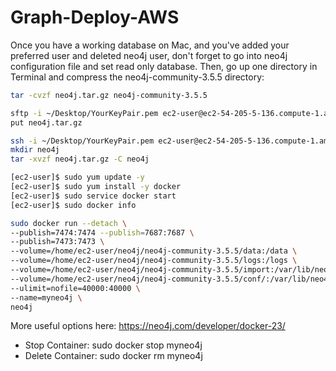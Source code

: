 # Graph-Deploy-AWS

Once you have a working database on Mac, and you've added your preferred user and deleted neo4j user, don't forget to go into neo4j configuration file and set read only database. Then, go up one directory in Terminal and compress the neo4j-community-3.5.5 directory:
```bash
tar -cvzf neo4j.tar.gz neo4j-community-3.5.5
```

```bash
sftp -i ~/Desktop/YourKeyPair.pem ec2-user@ec2-54-205-5-136.compute-1.amazonaws.com
put neo4j.tar.gz
```

```bash
ssh -i ~/Desktop/YourKeyPair.pem ec2-user@ec2-54-205-5-136.compute-1.amazonaws.com
mkdir neo4j
tar -xvzf neo4j.tar.gz -C neo4j
```

```bash
[ec2-user]$ sudo yum update -y
[ec2-user]$ sudo yum install -y docker
[ec2-user]$ sudo service docker start
[ec2-user]$ sudo docker info
```

```bash
sudo docker run --detach \
--publish=7474:7474 --publish=7687:7687 \
--publish=7473:7473 \
--volume=/home/ec2-user/neo4j/neo4j-community-3.5.5/data:/data \
--volume=/home/ec2-user/neo4j/neo4j-community-3.5.5/logs:/logs \
--volume=/home/ec2-user/neo4j/neo4j-community-3.5.5/import:/var/lib/neo4j/import \
--volume=/home/ec2-user/neo4j/neo4j-community-3.5.5/conf/:/var/lib/neo4j/conf/ \
--ulimit=nofile=40000:40000 \
--name=myneo4j \
neo4j
```

More useful options here: https://neo4j.com/developer/docker-23/
* Stop Container: sudo docker stop myneo4j
* Delete Container: sudo docker rm myneo4j
